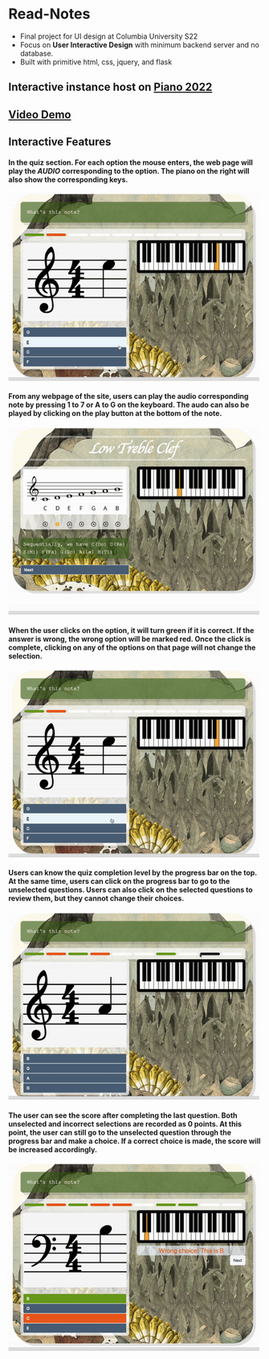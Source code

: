 # Read-Notes
- Final project for UI design at Columbia University S22
- Focus on **User Interactive Design** with minimum backend server and no database.
- Built with primitive html, css, jquery, and flask

## Interactive instance host on [Piano 2022](http://3.95.194.184:80)

## [Video Demo](https://youtu.be/ZABlmQMUkV8)

## Interactive Features

#### In the quiz section. For each option the mouse enters, the web page will play the *AUDIO* corresponding to the option. The piano on the right will also show the corresponding keys.   
<img src="https://github.com/CChenLi/Read-Notes/blob/main/images/option2board.gif" alt="optionboard" width="500"/>

#### From any webpage of the site, users can play the audio corresponding note by pressing 1 to 7 or A to G on the keyboard. The audo can also be played by clicking on the play button at the bottom of the note.
<img src="https://github.com/CChenLi/Read-Notes/blob/main/images/keyboard.gif" alt="keyboard" width="500"/>


#### When the user clicks on the option, it will turn green if it is correct. If the answer is wrong, the wrong option will be marked red. Once the click is complete, clicking on any of the options on that page will not change the selection.
<img src="https://github.com/CChenLi/Read-Notes/blob/main/images/option.gif" alt="option" width="500"/>

#### Users can know the quiz completion level by the progress bar on the top. At the same time, users can click on the progress bar to go to the unselected questions. Users can also click on the selected questions to review them, but they cannot change their choices.
<img src="https://github.com/CChenLi/Read-Notes/blob/main/images/navigation.gif" alt="navigation" width="500"/>


#### The user can see the score after completing the last question. Both unselected and incorrect selections are recorded as 0 points. At this point, the user can still go to the unselected question through the progress bar and make a choice. If a correct choice is made, the score will be increased accordingly.
<img src="https://github.com/CChenLi/Read-Notes/blob/main/images/score.gif" alt="score" width="500"/>
